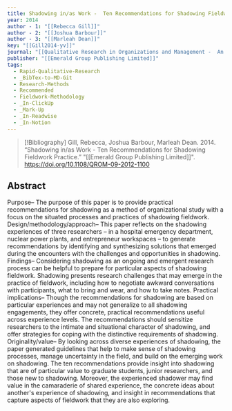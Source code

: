 ```yaml
---
title: Shadowing in/as Work -  Ten Recommendations for Shadowing Fieldwork Practice
year: 2014
author - 1: "[[Rebecca Gill]]"
author - 2: "[[Joshua Barbour]]"
author - 3: "[[Marleah Dean]]"
key: "[[Gill2014-yv]]"
journal: "[[Qualitative Research in Organizations and Management -  An International Journal]]"
publisher: "[[Emerald Group Publishing Limited]]"
tags:
  - Rapid-Qualitative-Research
  - _BibTex-to-MD-Git
  - Research-Methods
  - Recommended
  - Fieldwork-Methodology
  - _In-ClickUp
  - _Mark-Up
  - _In-Readwise
  - _In-Notion
---
```


> [!Bibliography]
> Gill, Rebecca, Joshua Barbour, Marleah Dean. 2014. “Shadowing in/as Work -  Ten Recommendations for Shadowing Fieldwork Practice.” "[[Emerald Group Publishing Limited]]". https://doi.org/10.1108/QROM-09-2012-1100

## Abstract
Purpose– The purpose of this paper is to provide practical recommendations for shadowing as a method of organizational study with a focus on the situated processes and practices of shadowing fieldwork. Design/methodology/approach– This paper reflects on the shadowing experiences of three researchers – in a hospital emergency department, nuclear power plants, and entrepreneur workspaces – to generate recommendations by identifying and synthesizing solutions that emerged during the encounters with the challenges and opportunities in shadowing. Findings– Considering shadowing as an ongoing and emergent research process can be helpful to prepare for particular aspects of shadowing fieldwork. Shadowing presents research challenges that may emerge in the practice of fieldwork, including how to negotiate awkward conversations with participants, what to bring and wear, and how to take notes. Practical implications– Though the recommendations for shadowing are based on particular experiences and may not generalize to all shadowing engagements, they offer concrete, practical recommendations useful across experience levels. The recommendations should sensitize researchers to the intimate and situational character of shadowing, and offer strategies for coping with the distinctive requirements of shadowing. Originality/value– By looking across diverse experiences of shadowing, the paper generated guidelines that help to make sense of shadowing processes, manage uncertainty in the field, and build on the emerging work on shadowing. The ten recommendations provide insight into shadowing that are of particular value to graduate students, junior researchers, and those new to shadowing. Moreover, the experienced shadower may find value in the camaraderie of shared experience, the concrete ideas about another's experience of shadowing, and insight in recommendations that capture aspects of fieldwork that they are also exploring.